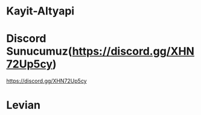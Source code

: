# Kayit-Altyapi

# Discord Sunucumuz(https://discord.gg/XHN72Up5cy)

https://discord.gg/XHN72Up5cy

# Levian
